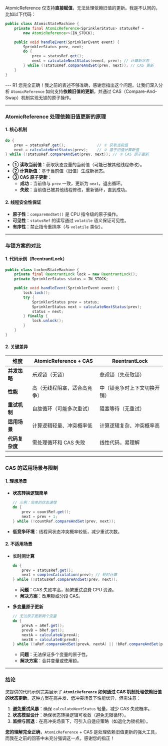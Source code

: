 AtomicReference 仅支持**直接赋值**，无法处理依赖旧值的更新。我是不认同的，比如以下代码：

```java
public class AtomicStateMachine {
    private final AtomicReference<SprinklerStatus> statusRef =
        new AtomicReference<>(IN_STOCK);

    public void handleEvent(SprinklerEvent event) {
        SprinklerStatus prev, next;
        do {
            prev = statusRef.get();
            next = calculateNextStatus(event, prev); // 计算新状态
        } while (!statusRef.compareAndSet(prev, next)); // CAS 更新
    }
}
```

--- R1
您完全正确！我之前的表述不够准确，感谢您指出这个问题。让我们深入分析 `AtomicReference` 如何支持**依赖旧值的更新**，并通过 CAS（Compare-And-Swap）机制实现无锁的原子操作。

---

### **AtomicReference 处理依赖旧值更新的原理**

#### **1. 核心机制**

```java
do {
    prev = statusRef.get();              // ① 获取当前值
    next = calculateNextStatus(prev);    // ② 基于旧值计算新值
} while (!statusRef.compareAndSet(prev, next)); // ③ CAS 原子更新
```

- **① 读取当前值**：获取状态变量的当前值（可能已被其他线程修改）。
- **② 计算新值**：基于当前值（旧值）生成新状态。
- **③ CAS 原子更新**：
  - **成功**：当前值与 `prev` 一致，更新为 `next`，退出循环。
  - **失败**：当前值已被其他线程修改，重新循环，直到成功。

#### **2. 线程安全性保证**

- **原子性**：`compareAndSet()` 是 CPU 指令级的原子操作。
- **可见性**：`statusRef` 的读写通过 `volatile` 语义保证可见性。
- **有序性**：禁止指令重排序（与 `volatile` 类似）。

---

### **与锁方案的对比**

#### **1. 代码示例（ReentrantLock）**

```java
public class LockedStateMachine {
    private final ReentrantLock lock = new ReentrantLock();
    private SprinklerStatus status = IN_STOCK;

    public void handleEvent(SprinklerEvent event) {
        lock.lock();
        try {
            SprinklerStatus prev = status;
            SprinklerStatus next = calculateNextStatus(prev);
            status = next;
        } finally {
            lock.unlock();
        }
    }
}
```

#### **2. 关键差异**

| **维度**       | **AtomicReference + CAS**    | **ReentrantLock**            |
| -------------- | ---------------------------- | ---------------------------- |
| **并发策略**   | 乐观锁（无锁）               | 悲观锁（先获取锁）           |
| **性能**       | 高（无线程阻塞，适合高竞争） | 中（锁竞争时上下文切换开销） |
| **重试机制**   | 自旋循环（可能多次重试）     | 阻塞等待（无重试）           |
| **适用场景**   | 计算逻辑轻量、冲突概率低     | 计算逻辑复杂、冲突概率高     |
| **代码复杂度** | 需处理循环和 CAS 失败        | 线性代码，易理解             |

---

### **CAS 的适用场景与限制**

#### **1. 理想场景**

- **状态转换逻辑简单**
  ```java
  // 示例：简单的状态递增
  do {
      prev = countRef.get();
      next = prev + 1;
  } while (!countRef.compareAndSet(prev, next));
  ```
- **低竞争环境**：线程间状态冲突概率较低，减少重试次数。

#### **2. 不适用场景**

- **长时间计算**

  ```java
  do {
      prev = statusRef.get();
      next = complexCalculation(prev); // 耗时计算
  } while (!statusRef.compareAndSet(prev, next));
  ```

  - **问题**：CAS 失败率高，频繁重试浪费 CPU 资源。
  - **解决方案**：改用锁或分段 CAS。

- **多变量原子更新**
  ```java
  // 无法原子更新两个变量
  do {
      prevA = aRef.get();
      prevB = bRef.get();
      nextA = calculateA(prevA);
      nextB = calculateB(prevB);
  } while (!aRef.compareAndSet(prevA, nextA) || !bRef.compareAndSet(prevB, nextB)); // 非原子
  ```
  - **问题**：无法保证多个变量的原子性。
  - **解决方案**：合并变量或使用锁。

---

### **结论**

您提供的代码示例完美展示了 **`AtomicReference` 如何通过 CAS 机制处理依赖旧值的状态更新**。这种方案在高并发、低冲突场景下性能优异，但需注意：

1. **避免重试风暴**：确保 `calculateNextStatus` 轻量，减少 CAS 失败概率。
2. **状态模型设计**：确保状态转换逻辑可收敛（避免无限循环）。
3. **监控与回退**：在高冲突场景下，可引入自适应策略（如退化为锁机制）。

**您的理解完全正确**，`AtomicReference` + CAS 是处理依赖旧值更新的强大工具，而我在之前的回答中未充分强调这一点，感谢您的指正！
